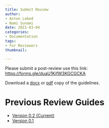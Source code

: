 ```yaml
---
title: Submit Review
author:
- Anton Lebed
- Nami Sunami
date: 2021-03-04
categories:
- Documentation
tags:
- For Reviewers
thumbnail: 

---
```

Please submit a post-review use this link: https://forms.gle/duaU1KifW3KGCGCKA

Download a [docx](/uploads/reviewing-guide-v0-2.docx) or [pdf](/uploads/reviewing-guide-v0-2.pdf) copy of the guidelines.

# Previous Review Guides

* [Version 0.2 (Current)](/uploads/reviewing-guide-v0-2.pdf)
* [Version 0.1](https://app.forestry.io/sites/ohm6gpw1ucd5rg/body-media//uploads/reviewing-guide-v0-1.pdf)